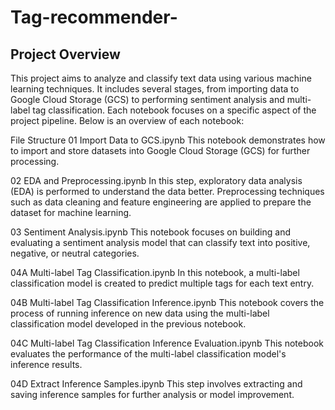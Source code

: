 # Tag-recommender-

## Project Overview
This project aims to analyze and classify text data using various machine learning techniques. It includes several stages, from importing data to Google Cloud Storage (GCS) to performing sentiment analysis and multi-label tag classification. Each notebook focuses on a specific aspect of the project pipeline. Below is an overview of each notebook:

File Structure
01 Import Data to GCS.ipynb
This notebook demonstrates how to import and store datasets into Google Cloud Storage (GCS) for further processing.

02 EDA and Preprocessing.ipynb
In this step, exploratory data analysis (EDA) is performed to understand the data better. Preprocessing techniques such as data cleaning and feature engineering are applied to prepare the dataset for machine learning.

03 Sentiment Analysis.ipynb
This notebook focuses on building and evaluating a sentiment analysis model that can classify text into positive, negative, or neutral categories.

04A Multi-label Tag Classification.ipynb
In this notebook, a multi-label classification model is created to predict multiple tags for each text entry.

04B Multi-label Tag Classification Inference.ipynb
This notebook covers the process of running inference on new data using the multi-label classification model developed in the previous notebook.

04C Multi-label Tag Classification Inference Evaluation.ipynb
This notebook evaluates the performance of the multi-label classification model's inference results.

04D Extract Inference Samples.ipynb
This step involves extracting and saving inference samples for further analysis or model improvement.
